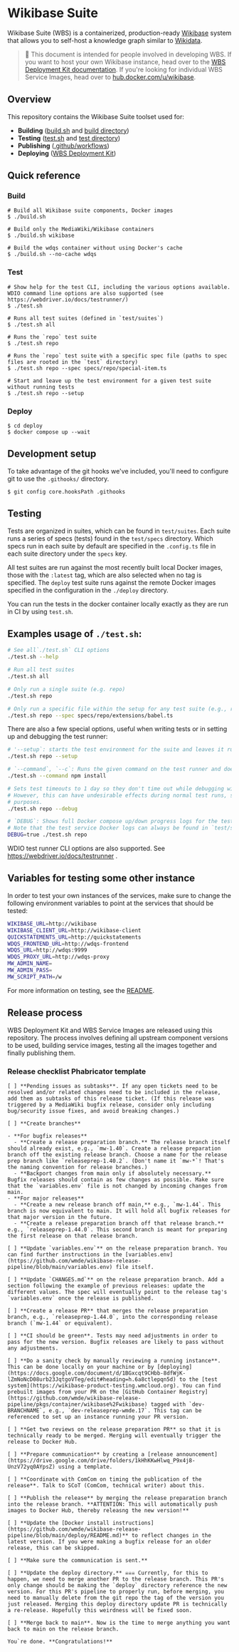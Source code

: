 # Wikibase Suite

Wikibase Suite (WBS) is a containerized, production-ready [Wikibase](https://wikiba.se) system that allows you to self-host a knowledge graph similar to [Wikidata](https://www.wikidata.org/wiki/Wikidata:Main_Page).

> 🔧 This document is intended for people involved in developing WBS. If you want to host your own Wikibase instance, head over to the [WBS Deployment Kit documentation](./deploy/README.md). If you're looking for individual WBS Service Images, head over to [hub.docker.com/u/wikibase](https://hub.docker.com/u/wikibase).

## Overview

This repository contains the Wikibase Suite toolset used for: 

 - **Building** ([build.sh](./build.sh) and [build directory](./build))
 - **Testing** ([test.sh](./test.sh) and [test directory](./test))
 - **Publishing** ([.github/workflows](.github/workflows)) 
 - **Deploying** ([WBS Deployment Kit](./deploy))

## Quick reference

### Build

```
# Build all Wikibase suite components, Docker images
$ ./build.sh

# Build only the MediaWiki/Wikibase containers
$ ./build.sh wikibase

# Build the wdqs container without using Docker's cache
$ ./build.sh --no-cache wdqs
```

### Test

```
# Show help for the test CLI, including the various options available. WDIO command line options are also supported (see https://webdriver.io/docs/testrunner/)
$ ./test.sh

# Runs all test suites (defined in `test/suites`)
$ ./test.sh all

# Runs the `repo` test suite
$ ./test.sh repo

# Runs the `repo` test suite with a specific spec file (paths to spec files are rooted in the `test` directory)
$ ./test.sh repo --spec specs/repo/special-item.ts

# Start and leave up the test environment for a given test suite without running tests
$ ./test.sh repo --setup
```

### Deploy

```
$ cd deploy
$ docker compose up --wait
```

## Development setup

To take advantage of the git hooks we've included, you'll need to configure git to use the `.githooks/` directory.

```
$ git config core.hooksPath .githooks
```

## Testing

Tests are organized in suites, which can be found in `test/suites`. Each suite runs a series of specs (tests) found in the `test/specs` directory. Which specs run in each suite by default are specified in the `.config.ts` file in each suite directory under the `specs` key.

All test suites are run against the most recently built local Docker images, those with the `:latest` tag, which are also selected when no tag is specified. The `deploy` test suite runs against the remote Docker images specified in the configuration in the `./deploy` directory.

You can run the tests in the docker container locally exactly as they are run in CI by using `test.sh`.

## Examples usage of `./test.sh`:

```bash
# See all`./test.sh` CLI options
./test.sh --help

# Run all test suites
./test.sh all

# Only run a single suite (e.g. repo)
./test.sh repo

# Only run a specific file within the setup for any test suite (e.g., repo and the babel extension)
./test.sh repo --spec specs/repo/extensions/babel.ts
```

There are also a few special options, useful when writing tests or in setting up and debugging the test runner:

```bash
# '--setup`: starts the test environment for the suite and leaves it running, but does not run any specs
./test.sh repo --setup

# `--command`, `--c`: Runs the given command on the test runner and doesn't execute any further commands
./test.sh --command npm install

# Sets test timeouts to 1 day so they don't time out while debugging with `await browser.debug()` calls
# However, this can have undesirable effects during normal test runs, so only use for actual debugging
# purposes.
./test.sh repo --debug

# `DEBUG`: Shows full Docker compose up/down progress logs for the test runner
# Note that the test service Docker logs can always be found in `test/suites/<suite>/results/wdio.log`
DEBUG=true ./test.sh repo
```

WDIO test runner CLI options are also supported. See https://webdriver.io/docs/testrunner .

## Variables for testing some other instance

In order to test your own instances of the services, make sure to change the following environment variables to point at the services that should be tested:

```bash
WIKIBASE_URL=http://wikibase
WIKIBASE_CLIENT_URL=http://wikibase-client
QUICKSTATEMENTS_URL=http://quickstatements
WDQS_FRONTEND_URL=http://wdqs-frontend
WDQS_URL=http://wdqs:9999
WDQS_PROXY_URL=http://wdqs-proxy
MW_ADMIN_NAME=
MW_ADMIN_PASS=
MW_SCRIPT_PATH=/w
```

For more information on testing, see the [README](./test/README.md).


## Release process

WBS Deployment Kit and WBS Service Images are released using this repository. The process involves defining all upstream component versions to be used, building service images, testing all the images together and finally publishing them.

### Release checklist Phabricator template

```
[ ] **Pending issues as subtasks**. If any open tickets need to be resolved and/or related changes need to be included in the release, add them as subtasks of this release ticket. (If this release was triggered by a MediaWiki bugfix release, consider only including bug/security issue fixes, and avoid breaking changes.)

[ ] **Create branches**

- **For bugfix releases**
  - **Create a release preparation branch.** The release branch itself should already exist, e.g., `mw-1.40`. Create a release preparation branch off the existing release branch. Choose a name for the release prep branch like `releaseprep-1.40.2`. (Don't name it `mw-*`! That's the naming convention for release branches.)
  - **Backport changes from main only if absolutely necessary.** Bugfix releases should contain as few changes as possible. Make sure that the `variables.env` file is not changed by incoming changes from main.
- **For major releases**
  - **Create a new release branch off main,** e.g., `mw-1.44`. This branch is now equivalent to main. It will hold all bugfix releases for that major version in the future.
  - **Create a release preparation branch off that release branch.** e.g., `releaseprep-1.44.0`. This second branch is meant for preparing the first release on that release branch.

[ ] **Update `variables.env`** on the release preparation branch. You can find further instructions in the [variables.env](https://github.com/wmde/wikibase-release-pipeline/blob/main/variables.env) file itself.

[ ] **Update `CHANGES.md`** on the release preparation branch. Add a section following the example of previous releases: update the different values. The spec will eventually point to the release tag's `variables.env` once the release is published.

[ ] **Create a release PR** that merges the release preparation branch, e.g., `releaseprep-1.44.0`, into the corresponding release branch (`mw-1.44` or equivalent).

[ ] **CI should be green**. Tests may need adjustments in order to pass for the new version. Bugfix releases are likely to pass without any adjustments.

[ ] **Do a sanity check by manually reviewing a running instance**. This can be done locally on your machine or by [deploying](https://docs.google.com/document/d/1BGxcqt9CHbb-8dfWjK-lZmNoNcD08urb23JqtgoVTeg/edit#heading=h.6a8ctlepqn5d) to the [test system](https://wikibase-product-testing.wmcloud.org). You can find prebuilt images from your PR on the [GitHub Container Registry](https://github.com/wmde/wikibase-release-pipeline/pkgs/container/wikibase%2Fwikibase) tagged with `dev-BRANCHNAME`, e.g., `dev-releaseprep-wmde.17`. This tag can be referenced to set up an instance running your PR version.

[ ] **Get two reviews on the release preparation PR** so that it is technically ready to be merged. Merging will eventually trigger the release to Docker Hub.

[ ] **Prepare communication** by creating a [release announcement](https://drive.google.com/drive/folders/1kHhKKwHlwq_P9x4j8-UnzV72yq0AYpsZ) using a template.

[ ] **Coordinate with ComCom on timing the publication of the release**. Talk to SCoT (ComCom, technical writer) about this.

[ ] **Publish the release** by merging the release preparation branch into the release branch. **ATTENTION: This will automatically push images to Docker Hub, thereby releasng the new version!**

[ ] **Update the [Docker install instructions](https://github.com/wmde/wikibase-release-pipeline/blob/main/deploy/README.md)** to reflect changes in the latest version. If you were making a bugfix release for an older release, this can be skipped.

[ ] **Make sure the communication is sent.**

[ ] **Update the deploy directory.** ☠️☠️☠️ Currently, for this to happen, we need to merge another PR to the release branch. This PR's only change should be making the `deploy` directory reference the new version. For this PR's pipeline to properly run, before merging, you need to manually delete from the git repo the tag of the version you just released. Merging this deploy directory update PR is technically a re-release. Hopefully this weirdness will be fixed soon.

[ ] **Merge back to main**. Now is the time to merge anything you want back to main on the release branch.

You`re done. **Congratulations!**
```
